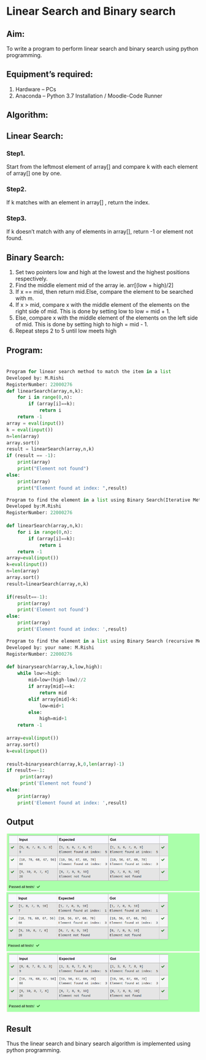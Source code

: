 # Linear Search and Binary search
## Aim:
To write a program to perform linear search and binary search using python programming.
## Equipment’s required:
1.	Hardware – PCs
2.	Anaconda – Python 3.7 Installation / Moodle-Code Runner
## Algorithm:
## Linear Search:
### Step1.
Start from the leftmost element of array[] and compare k with each element of array[] one by one.
### Step2.
If k matches with an element in array[] , return the index.
### Step3.
If k doesn’t match with any of elements in array[], return -1 or element not found.
## Binary Search:
1.	Set two pointers low and high at the lowest and the highest positions respectively.
2.	Find the middle element mid of the array ie. arr[(low + high)/2]
3.	If x == mid, then return mid.Else, compare the element to be searched with m.
4.	If x > mid, compare x with the middle element of the elements on the right side of mid. This is done by setting low to low = mid + 1.
5.	Else, compare x with the middle element of the elements on the left side of mid. This is done by setting high to high = mid - 1.
6.	Repeat steps 2 to 5 until low meets high
## Program:
``` python

Program for linear search method to match the item in a list
Developed by: M.Rishi
RegisterNumber: 22000276
def linearSearch(array,n,k):
    for i in range(0,n):
        if (array[i]==k):
            return i
    return -1
array = eval(input())
k = eval(input()) 
n=len(array)
array.sort()
result = linearSearch(array,n,k)
if (result == -1):
    print(array)
    print("Element not found")
else:
    print(array)
    print("Element found at index: ",result)
```
```python
Program to find the element in a list using Binary Search(Iterative Method)..
Developed by:M.Rishi
RegisterNumber: 22000276

def linearSearch(array,n,k):
    for i in range(0,n):
        if (array[i]==k):
            return i
    return -1
array=eval(input())
k=eval(input())
n=len(array)
array.sort()
result=linearSearch(array,n,k)

if(result==-1):
    print(array)
    print('Element not found')
else:
    print(array)
    print('Element found at index: ',result)
```
```python
Program to find the element in a list using Binary Search (recursive Method).
Developed by: your name: M.Rishi
RegisterNumber: 22000276

def binarysearch(array,k,low,high):
    while low<=high:
        mid=low+(high-low)//2
        if array[mid]==k:
            return mid
        elif array[mid]<k:
            low=mid+1
        else:
            high=mid+1
    return -1      
    
array=eval(input())
array.sort()
k=eval(input())

result=binarysearch(array,k,0,len(array)-1)
if result==-1:
     print(array)
     print('Element not found')
else:
    print(array)
    print('Element found at index: ',result)

```

## Output
![OUTPUT](/11.png)
![OUTPUT](/22.png)
![OUTPUT](/33.png)








## Result
Thus the linear search and binary search algorithm is implemented using python programming.
